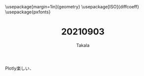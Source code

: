 ﻿---
title: 20210903
yesterday: 20210902
tomorrow: 20210904
days: 616
author: Takala
header-includes:
  - \usepackage[margin=1in]{geometry}
  - \usepackage[ISO]{diffcoeff}
  - \usepackage{pxfonts}
---


Plotly楽しい．



<html>
<head>
  <script src="https://cdn.plot.ly/plotly-latest.min.js"></script>
</head>
<body>
  <!-- Output from the Python script above: -->
  <div id="7979e646-13e6-4f44-8d32-d8effc3816df" style="height: 525; width: 100%;" class="plotly-graph-div"></div><script type="text/javascript">window.PLOTLYENV=window.PLOTLYENV || {};window.PLOTLYENV.BASE_URL="https://plot.ly";Plotly.newPlot("7979e646-13e6-4f44-8d32-d8effc3816df", [{"x": [1, 2, 3], "y": [3, 1, 6]}], {}, {"showLink": false, "linkText": ""})</script>
</body>
</html>